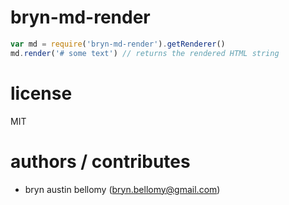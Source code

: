 
# bryn-md-render

```js
var md = require('bryn-md-render').getRenderer()
md.render('# some text') // returns the rendered HTML string
```

# license

MIT

# authors / contributes

- bryn austin bellomy (<bryn.bellomy@gmail.com>)